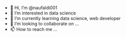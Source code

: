 - 👋 Hi, I’m @naufaldi001
- 👀 I’m interested in data science
- 🌱 I’m currently learning data science, web developer
- 💞️ I’m looking to collaborate on ...
- 📫 How to reach me ...

<!---
naufaldi001/naufaldi001 is a ✨ special ✨ repository because its `README.md` (this file) appears on your GitHub profile.
You can click the Preview link to take a look at your changes.
--->
